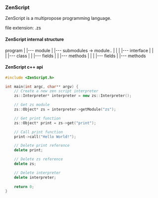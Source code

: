 ### ZenScript

ZenScript is a multipropose programming language.

file extension: .zs

#### ZenScript internal structure

program
|
|--- module
|    |--- submodules -> module..
|    |
|    |--- interface
|    |    
|    |--- class
|    |    |--- fields
|    |    |--- methods
|    |
|    |--- fields
|    |--- methods

#### ZenScript c++ api

```c++
#include <ZenScript.h>

int main(int argc, char** argv) {
    // Create a new zen script interpreter
    zs::Interpreter* interpreter = new zs::Interpreter();

    // Get zs module
    zs::Object* zs = interpreter->getModule("zs");

    // Get print function
    zs::Object* print = zs->get("print");

    // Call print function
    print->call("Hello World!");

    // Delete print reference
    delete print;

    // Delete zs reference
    delete zs;

    // Delete interpreter
    delete interpreter;
    
    return 0;
}
```

